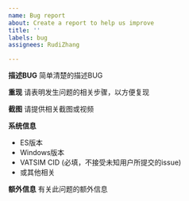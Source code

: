 ```yaml
---
name: Bug report
about: Create a report to help us improve
title: ''
labels: bug
assignees: RudiZhang

---
```


**描述BUG**
简单清楚的描述BUG

**重现**
请表明发生问题的相关步骤，以方便复现

**截图**
请提供相关截图或视频

**系统信息**
 - ES版本
 - Windows版本
- VATSIM CID (必填，不接受未知用户所提交的issue)
 - 或其他相关

**额外信息**
有关此问题的额外信息
